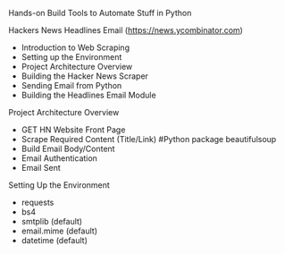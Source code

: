 Hands-on Build Tools to Automate Stuff in Python 

Hackers News Headlines Email (https://news.ycombinator.com)
* Introduction to Web Scraping
* Setting up the Environment
* Project Architecture Overview
* Building the Hacker News Scraper
* Sending Email from Python
* Building the Headlines Email Module

Project Architecture Overview
* GET HN Website Front Page
* Scrape Required Content (Title/Link) #Python package beautifulsoup
* Build Email Body/Content
* Email Authentication
* Email Sent

Setting Up the Environment
* requests
* bs4
* smtplib (default)
* email.mime (default)
* datetime (default)
